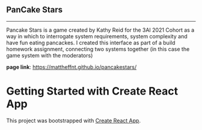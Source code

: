 ## PanCake Stars

---

Pancake Stars is a game created by Kathy Reid for the 3AI 2021 Cohort as a way in which to interrogate system requirements, system complexity and have fun eating pancackes. I created this interface as part of a build homework assignment, connecting two systems together (in this case the game system with the moderators)

<strong>page link</strong>: https://mattheffnt.github.io/pancakestars/

# Getting Started with Create React App

This project was bootstrapped with [Create React App](https://github.com/facebook/create-react-app).
